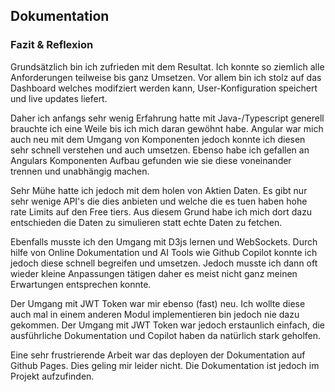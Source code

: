## Dokumentation


### Fazit & Reflexion
Grundsätzlich bin ich zufrieden mit dem Resultat. Ich konnte so ziemlich alle Anforderungen teilweise bis ganz Umsetzen. Vor allem bin ich stolz auf das Dashboard welches modifziert werden kann, User-Konfiguration speichert und live updates liefert.

Daher ich anfangs sehr wenig Erfahrung hatte mit Java-/Typescript generell brauchte ich eine Weile bis ich mich daran gewöhnt habe. Angular war mich auch neu mit dem Umgang von Komponenten jedoch konnte ich diesen sehr schnell verstehen und auch umsetzen. Ebenso habe ich gefallen an Angulars Komponenten Aufbau gefunden wie sie diese voneinander trennen und unabhängig machen.

Sehr Mühe hatte ich jedoch mit dem holen von Aktien Daten. Es gibt nur sehr wenige API's die dies anbieten und welche die es tuen haben hohe rate Limits auf den Free tiers. Aus diesem Grund habe ich mich dort dazu entschieden die Daten zu simulieren statt echte Daten zu fetchen.

Ebenfalls musste ich den Umgang mit D3js lernen und WebSockets. Durch hilfe von Online Dokumentation und AI Tools wie Github Copilot konnte ich jedoch diese schnell begreifen und umsetzen. Jedoch musste ich dann oft wieder kleine Anpassungen tätigen daher es meist nicht ganz meinen Erwartungen entsprechen konnte.

Der Umgang mit JWT Token war mir ebenso (fast) neu. Ich wollte diese auch mal in einem anderen Modul implementieren bin jedoch nie dazu gekommen. Der Umgang mit JWT Token war jedoch erstaunlich einfach, die ausführliche Dokumentation und Copilot haben da natürlich stark geholfen.

Eine sehr frustrierende Arbeit war das deployen der Dokumentation auf Github Pages. Dies geling mir leider nicht. Die Dokumentation ist jedoch im Projekt aufzufinden.
